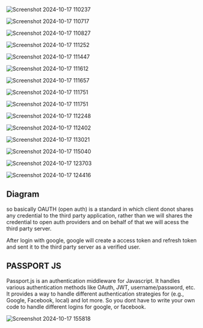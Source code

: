 ![Screenshot 2024-10-17 110237](https://github.com/user-attachments/assets/740bb860-ef6a-4718-babe-45ce4e83ce9d)

![Screenshot 2024-10-17 110717](https://github.com/user-attachments/assets/58a8b77c-92e3-414d-83e3-4ea8af78bff3)

![Screenshot 2024-10-17 110827](https://github.com/user-attachments/assets/ed78ac4c-22e8-4bfe-98d4-75a2161bfaf6)

![Screenshot 2024-10-17 111252](https://github.com/user-attachments/assets/ff9b9500-3dae-4d07-9884-f85a3ea9bea6)

![Screenshot 2024-10-17 111447](https://github.com/user-attachments/assets/5fc298e1-5ea8-4f6f-a5bb-73d21ab6332a)

![Screenshot 2024-10-17 111612](https://github.com/user-attachments/assets/a4aa91f7-f894-4bb0-b95e-efcec13dc185)

![Screenshot 2024-10-17 111657](https://github.com/user-attachments/assets/51ea30d2-60ba-4848-b1c1-d06f66216d08)

![Screenshot 2024-10-17 111751](https://github.com/user-attachments/assets/4d291477-d0cc-4555-bf96-d821d6d6779e)

![Screenshot 2024-10-17 111751](https://github.com/user-attachments/assets/989b581a-e7e1-4e43-a3cf-3742a90df47d)

![Screenshot 2024-10-17 112248](https://github.com/user-attachments/assets/c198c49f-cb50-442c-9389-3fc81fcc1992)

![Screenshot 2024-10-17 112402](https://github.com/user-attachments/assets/b332fe9e-1b3c-4604-bb11-a80a940f4b17)

![Screenshot 2024-10-17 113021](https://github.com/user-attachments/assets/0cd23aa4-80f1-4fa8-8420-6f2794984488)

![Screenshot 2024-10-17 115040](https://github.com/user-attachments/assets/9c452763-ce90-4bde-8dc1-8be5fbd91cd5)

![Screenshot 2024-10-17 123703](https://github.com/user-attachments/assets/0fd10eb2-c3bb-439b-bd58-602d738389b6)

![Screenshot 2024-10-17 124416](https://github.com/user-attachments/assets/f99961c5-3de2-4d1d-943e-e56b387073c9)


## Diagram
so basically OAUTH (open auth) is a standard in which client donot shares any credential to the third party application, rather than we will shares the credential to
open auth providers and  on behalf of that we will acess the third party server. 

After login with google, google will create a access token and refresh token and sent it to the third party server as a verified user.

## PASSPORT JS
Passport.js is an authentication middleware for Javascript. It handles various authentication methods like OAuth, JWT, username/password, etc. It provides a way to handle different authentication strategies for (e.g., Google, Facebook, local) and lot more. So you dont have to write your own code to handle different logins for google, or facebook.


![Screenshot 2024-10-17 155818](https://github.com/user-attachments/assets/90bb289e-c26f-444a-9656-b4f187429c83)


